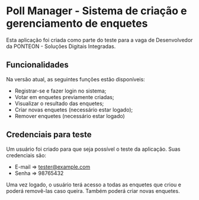 # Poll Manager - Sistema de criação e gerenciamento de enquetes
Esta aplicação foi criada como parte do teste para a vaga de Desenvolvedor da PONTEON - Soluções Digitais Integradas.

## Funcionalidades
Na versão atual, as seguintes funções estão disponíveis:
- Registrar-se e fazer login no sistema;
- Votar em enquetes previamente criadas;
- Visualizar o resultado das enquetes;
- Criar novas enquetes (necessário estar logado);
- Remover enquetes (necessário estar logado)

## Credenciais para teste
Um usuário foi criado para que seja possível o teste da aplicação. Suas credenciais são:
- E-mail => tester@example.com
- Senha => 98765432

Uma vez logado, o usuário terá acesso a todas as enquetes que criou e poderá removê-las caso queira. Também poderá criar novas enquetes.

